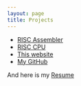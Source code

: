 ```yaml
---
layout: page
title: Projects
---
```


- [RISC Assembler](https://github.com/connorjan/RISC-Assembler "GitHub Repo")
- [RISC CPU](/projects/risc_cpu)
- [This website](/)<br>
- [My GitHub](https://github.com/connorjan)

And here is my [Resume](/Resume.pdf "Resume")